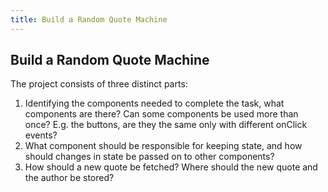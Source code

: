 ```yaml
---
title: Build a Random Quote Machine
---
```

## Build a Random Quote Machine

The project consists of three distinct parts:

1. Identifying the components needed to complete the task, what components are there? Can some components be used more than once? E.g. the buttons, are they the same only with different onClick events?  
2. What component should be responsible for keeping state, and how should changes in state be passed on to other components?
3. How should a new quote be fetched? Where should the new quote and the author be stored? 
